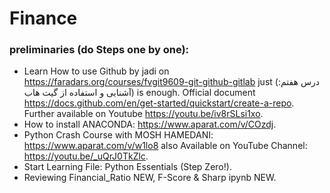 # Finance
### preliminaries (do Steps one by one): 
- Learn How to use Github by jadi on https://faradars.org/courses/fvgit9609-git-github-gitlab just (درس هفتم: آشنایی و استفاده از گیت هاب) is enough. Official document https://docs.github.com/en/get-started/quickstart/create-a-repo. Further available on Youtube https://youtu.be/iv8rSLsi1xo. 
- How to install ANACONDA: https://www.aparat.com/v/COzdj.
- Python Crash Course with MOSH HAMEDANI: https://www.aparat.com/v/w1lo8 also Available on YouTube Channel: https://youtu.be/_uQrJ0TkZlc.
- Start Learning File: Python Essentials (Step Zero!).
- Reviewing Financial_Ratio NEW, F-Score & Sharp ipynb NEW.
